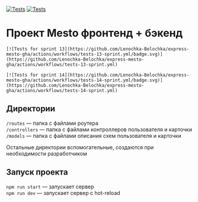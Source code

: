 [![Tests](https://github.com/yandex-praktikum/express-mesto-gha/actions/workflows/tests-13-sprint.yml/badge.svg)](https://github.com/yandex-praktikum/express-mesto-gha/actions/workflows/tests-13-sprint.yml) [![Tests](https://github.com/yandex-praktikum/express-mesto-gha/actions/workflows/tests-14-sprint.yml/badge.svg)](https://github.com/yandex-praktikum/express-mesto-gha/actions/workflows/tests-14-sprint.yml)
# Проект Mesto фронтенд + бэкенд




```
[![Tests for sprint 13](https://github.com/Lenochka-Belochka/express-mesto-gha/actions/workflows/tests-13-sprint.yml/badge.svg)](https://github.com/Lenochka-Belochka/express-mesto-gha/actions/workflows/tests-13-sprint.yml) 

[![Tests for sprint 14](https://github.com/Lenochka-Belochka/express-mesto-gha/actions/workflows/tests-14-sprint.yml/badge.svg)](https://github.com/Lenochka-Belochka/express-mesto-gha/actions/workflows/tests-14-sprint.yml)
```


## Директории

`/routes` — папка с файлами роутера  
`/controllers` — папка с файлами контроллеров пользователя и карточки   
`/models` — папка с файлами описания схем пользователя и карточки  
  
Остальные директории вспомогательные, создаются при необходимости разработчиком

## Запуск проекта

`npm run start` — запускает сервер   
`npm run dev` — запускает сервер с hot-reload

